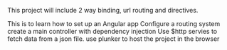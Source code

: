 This project will include 2 way binding, url routing and directives.

This is to learn how to set up an Angular app
Configure a routing system
create a main controller with dependency injection
Use $http servies to fetch data from a json file.
use plunker to host the project in the browser
